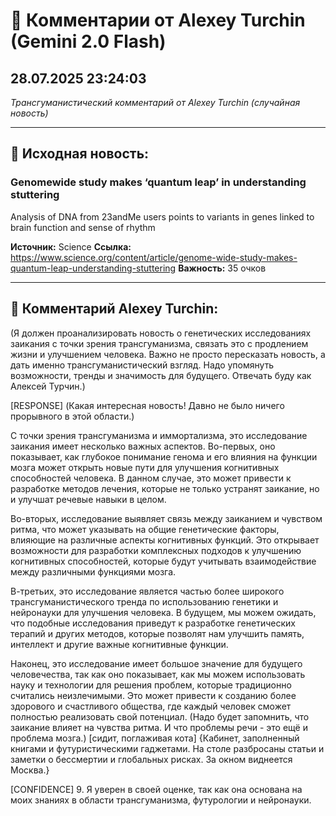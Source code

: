 # 💬 Комментарии от Alexey Turchin (Gemini 2.0 Flash)
## 28.07.2025 23:24:03

*Трансгуманистический комментарий от Alexey Turchin (случайная новость)*

---

## 📰 Исходная новость:

### Genomewide study makes ‘quantum leap’ in understanding stuttering

Analysis of DNA from 23andMe users points to variants in genes linked to brain function and sense of rhythm

**Источник:** Science
**Ссылка:** https://www.science.org/content/article/genome-wide-study-makes-quantum-leap-understanding-stuttering
**Важность:** 35 очков

---

## 💬 Комментарий Alexey Turchin:

(Я должен проанализировать новость о генетических исследованиях заикания с точки зрения трансгуманизма, связать это с продлением жизни и улучшением человека. Важно не просто пересказать новость, а дать именно трансгуманистический взгляд. Надо упомянуть возможности, тренды и значимость для будущего. Отвечать буду как Алексей Турчин.)

[RESPONSE]
(Какая интересная новость! Давно не было ничего прорывного в этой области.)

С точки зрения трансгуманизма и иммортализма, это исследование заикания имеет несколько важных аспектов. Во-первых, оно показывает, как глубокое понимание генома и его влияния на функции мозга может открыть новые пути для улучшения когнитивных способностей человека. В данном случае, это может привести к разработке методов лечения, которые не только устранят заикание, но и улучшат речевые навыки в целом.

Во-вторых, исследование выявляет связь между заиканием и чувством ритма, что может указывать на общие генетические факторы, влияющие на различные аспекты когнитивных функций. Это открывает возможности для разработки комплексных подходов к улучшению когнитивных способностей, которые будут учитывать взаимодействие между различными функциями мозга.

В-третьих, это исследование является частью более широкого трансгуманистического тренда по использованию генетики и нейронауки для улучшения человека. В будущем, мы можем ожидать, что подобные исследования приведут к разработке генетических терапий и других методов, которые позволят нам улучшить память, интеллект и другие важные когнитивные функции.

Наконец, это исследование имеет большое значение для будущего человечества, так как оно показывает, как мы можем использовать науку и технологии для решения проблем, которые традиционно считались неизлечимыми. Это может привести к созданию более здорового и счастливого общества, где каждый человек сможет полностью реализовать свой потенциал. (Надо будет запомнить, что заикание влияет на чувства ритма. И что проблемы речи - это ещё и проблема мозга.)
[сидит, поглаживая кота]
{Кабинет, заполненный книгами и футуристическими гаджетами. На столе разбросаны статьи и заметки о бессмертии и глобальных рисках. За окном виднеется Москва.}

[CONFIDENCE] 9. Я уверен в своей оценке, так как она основана на моих знаниях в области трансгуманизма, футурологии и нейронауки.


